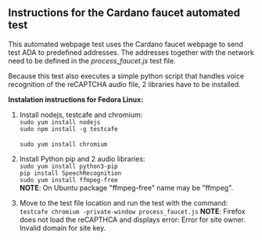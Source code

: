 
Instructions for the Cardano faucet automated test 
------------------------------------------------------------------------

This automated webpage test uses the Cardano faucet webpage to send test
ADA to predefined addresses. The addresses together with the network need
to be defined in the *process_faucet.js* test file. 

Because this test also executes a simple python script that handles voice
recognition of the reCAPTCHA audio file, 2 libraries have to be installed. 

**Instalation instructions for Fedora Linux:** 

1. Install nodejs, testcafe and chromium: <br> 
`sudo yum install nodejs` <br> 
`sudo npm install -g testcafe` <br>  
`sudo yum install chromium` <br>  

2. Install Python pip and 2 audio libraries: <br> 
`sudo yum install python3-pip` <br> 
`pip install SpeechRecognition` <br> 
`sudo yum install ffmpeg-free` <br> 
**NOTE**: On Ubuntu package "ffmpeg-free" name may be "ffmpeg". 

3. Move to the test file location and run the test with the command: <br> 
`testcafe chromium -private-window process_faucet.js` 
**NOTE**: Firefox does not load the reCAPTHCA and displays error: 
          Error for site owner. Invalid domain for site key. 

